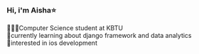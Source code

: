 ### Hi, i'm Aisha⭐️

 👩🏻‍💻Computer Science student at KBTU<br/>
 🫧currently learning about django framework and data analytics<br/>
 🫧interested in ios development

